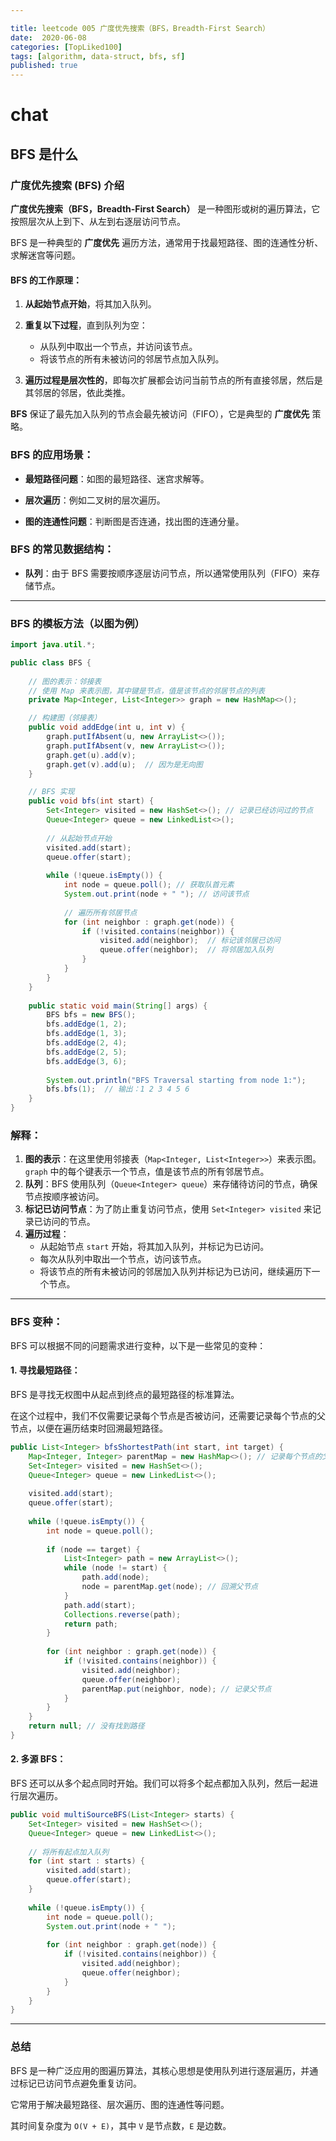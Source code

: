 ```yaml
---

title: leetcode 005 广度优先搜索（BFS，Breadth-First Search）
date:  2020-06-08
categories: [TopLiked100]
tags: [algorithm, data-struct, bfs, sf]
published: true
---
```


# chat

## BFS 是什么

### 广度优先搜索 (BFS) 介绍

**广度优先搜索（BFS，Breadth-First Search）** 是一种图形或树的遍历算法，它按照层次从上到下、从左到右逐层访问节点。

BFS 是一种典型的 **广度优先** 遍历方法，通常用于找最短路径、图的连通性分析、求解迷宫等问题。

#### BFS 的工作原理：

1. **从起始节点开始**，将其加入队列。

2. **重复以下过程**，直到队列为空：
   - 从队列中取出一个节点，并访问该节点。
   - 将该节点的所有未被访问的邻居节点加入队列。

3. **遍历过程是层次性的**，即每次扩展都会访问当前节点的所有直接邻居，然后是其邻居的邻居，依此类推。

**BFS** 保证了最先加入队列的节点会最先被访问（FIFO），它是典型的 **广度优先** 策略。

### BFS 的应用场景：

- **最短路径问题**：如图的最短路径、迷宫求解等。

- **层次遍历**：例如二叉树的层次遍历。

- **图的连通性问题**：判断图是否连通，找出图的连通分量。

### BFS 的常见数据结构：

- **队列**：由于 BFS 需要按顺序逐层访问节点，所以通常使用队列（FIFO）来存储节点。

---

### BFS 的模板方法（以图为例）

```java
import java.util.*;

public class BFS {
    
    // 图的表示：邻接表
    // 使用 Map 来表示图，其中键是节点，值是该节点的邻居节点的列表
    private Map<Integer, List<Integer>> graph = new HashMap<>();

    // 构建图（邻接表）
    public void addEdge(int u, int v) {
        graph.putIfAbsent(u, new ArrayList<>());
        graph.putIfAbsent(v, new ArrayList<>());
        graph.get(u).add(v);
        graph.get(v).add(u);  // 因为是无向图
    }

    // BFS 实现
    public void bfs(int start) {
        Set<Integer> visited = new HashSet<>(); // 记录已经访问过的节点
        Queue<Integer> queue = new LinkedList<>();
        
        // 从起始节点开始
        visited.add(start);
        queue.offer(start);
        
        while (!queue.isEmpty()) {
            int node = queue.poll(); // 获取队首元素
            System.out.print(node + " "); // 访问该节点
            
            // 遍历所有邻居节点
            for (int neighbor : graph.get(node)) {
                if (!visited.contains(neighbor)) {
                    visited.add(neighbor);  // 标记该邻居已访问
                    queue.offer(neighbor);  // 将邻居加入队列
                }
            }
        }
    }
    
    public static void main(String[] args) {
        BFS bfs = new BFS();
        bfs.addEdge(1, 2);
        bfs.addEdge(1, 3);
        bfs.addEdge(2, 4);
        bfs.addEdge(2, 5);
        bfs.addEdge(3, 6);
        
        System.out.println("BFS Traversal starting from node 1:");
        bfs.bfs(1);  // 输出：1 2 3 4 5 6
    }
}
```

### 解释：
1. **图的表示**：在这里使用邻接表（`Map<Integer, List<Integer>>`）来表示图。`graph` 中的每个键表示一个节点，值是该节点的所有邻居节点。
2. **队列**：BFS 使用队列（`Queue<Integer> queue`）来存储待访问的节点，确保节点按顺序被访问。
3. **标记已访问节点**：为了防止重复访问节点，使用 `Set<Integer> visited` 来记录已访问的节点。
4. **遍历过程**：
   - 从起始节点 `start` 开始，将其加入队列，并标记为已访问。
   - 每次从队列中取出一个节点，访问该节点。
   - 将该节点的所有未被访问的邻居加入队列并标记为已访问，继续遍历下一个节点。

---

### BFS 变种：

BFS 可以根据不同的问题需求进行变种，以下是一些常见的变种：

#### 1. **寻找最短路径：**

BFS 是寻找无权图中从起点到终点的最短路径的标准算法。

在这个过程中，我们不仅需要记录每个节点是否被访问，还需要记录每个节点的父节点，以便在遍历结束时回溯最短路径。

```java
public List<Integer> bfsShortestPath(int start, int target) {
    Map<Integer, Integer> parentMap = new HashMap<>(); // 记录每个节点的父节点
    Set<Integer> visited = new HashSet<>();
    Queue<Integer> queue = new LinkedList<>();
    
    visited.add(start);
    queue.offer(start);
    
    while (!queue.isEmpty()) {
        int node = queue.poll();
        
        if (node == target) {
            List<Integer> path = new ArrayList<>();
            while (node != start) {
                path.add(node);
                node = parentMap.get(node); // 回溯父节点
            }
            path.add(start);
            Collections.reverse(path);
            return path;
        }
        
        for (int neighbor : graph.get(node)) {
            if (!visited.contains(neighbor)) {
                visited.add(neighbor);
                queue.offer(neighbor);
                parentMap.put(neighbor, node); // 记录父节点
            }
        }
    }
    return null; // 没有找到路径
}
```

#### 2. **多源 BFS**：
BFS 还可以从多个起点同时开始。我们可以将多个起点都加入队列，然后一起进行层次遍历。

```java
public void multiSourceBFS(List<Integer> starts) {
    Set<Integer> visited = new HashSet<>();
    Queue<Integer> queue = new LinkedList<>();
    
    // 将所有起点加入队列
    for (int start : starts) {
        visited.add(start);
        queue.offer(start);
    }
    
    while (!queue.isEmpty()) {
        int node = queue.poll();
        System.out.print(node + " ");
        
        for (int neighbor : graph.get(node)) {
            if (!visited.contains(neighbor)) {
                visited.add(neighbor);
                queue.offer(neighbor);
            }
        }
    }
}
```

---

### 总结

BFS 是一种广泛应用的图遍历算法，其核心思想是使用队列进行逐层遍历，并通过标记已访问节点避免重复访问。

它常用于解决最短路径、层次遍历、图的连通性等问题。

其时间复杂度为 `O(V + E)`，其中 `V` 是节点数，`E` 是边数。

